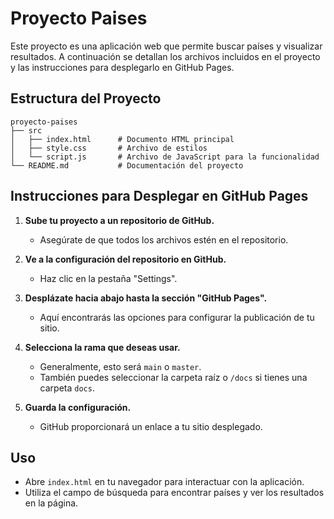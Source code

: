 # Proyecto Paises

Este proyecto es una aplicación web que permite buscar países y visualizar resultados. A continuación se detallan los archivos incluidos en el proyecto y las instrucciones para desplegarlo en GitHub Pages.

## Estructura del Proyecto

```
proyecto-paises
├── src
│   ├── index.html      # Documento HTML principal
│   ├── style.css       # Archivo de estilos
│   └── script.js       # Archivo de JavaScript para la funcionalidad
└── README.md           # Documentación del proyecto
```

## Instrucciones para Desplegar en GitHub Pages

1. **Sube tu proyecto a un repositorio de GitHub.**
   - Asegúrate de que todos los archivos estén en el repositorio.

2. **Ve a la configuración del repositorio en GitHub.**
   - Haz clic en la pestaña "Settings".

3. **Desplázate hacia abajo hasta la sección "GitHub Pages".**
   - Aquí encontrarás las opciones para configurar la publicación de tu sitio.

4. **Selecciona la rama que deseas usar.**
   - Generalmente, esto será `main` o `master`.
   - También puedes seleccionar la carpeta raíz o `/docs` si tienes una carpeta `docs`.

5. **Guarda la configuración.**
   - GitHub proporcionará un enlace a tu sitio desplegado.

## Uso

- Abre `index.html` en tu navegador para interactuar con la aplicación.
- Utiliza el campo de búsqueda para encontrar países y ver los resultados en la página.